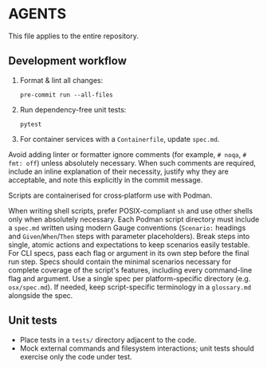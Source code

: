 # AGENTS

This file applies to the entire repository.

## Development workflow
1. Format & lint all changes:
   ```
   pre-commit run --all-files
   ```
2. Run dependency-free unit tests:
   ```
   pytest
   ```
3. For container services with a `Containerfile`, update `spec.md`.

Avoid adding linter or formatter ignore comments (for example, `# noqa`, `# fmt: off`) unless absolutely necessary. When such comments are required, include an inline explanation of their necessity, justify why they are acceptable, and note this explicitly in the commit message.

Scripts are containerised for cross‑platform use with Podman.

When writing shell scripts, prefer POSIX-compliant `sh` and use other shells only when absolutely necessary.
Each Podman script directory must include a `spec.md` written using modern Gauge conventions (`Scenario:` headings and `Given`/`When`/`Then` steps with parameter placeholders). Break steps into single, atomic actions and expectations to keep scenarios easily testable. For CLI specs, pass each flag or argument in its own step before the final run step. Specs should contain the minimal scenarios necessary for complete coverage of the script's features, including every command-line flag and argument. Use a single spec per platform-specific directory (e.g. `osx/spec.md`). If needed, keep script-specific terminology in a `glossary.md` alongside the spec.

## Unit tests
- Place tests in a `tests/` directory adjacent to the code.
- Mock external commands and filesystem interactions; unit tests should exercise only the code under test.
